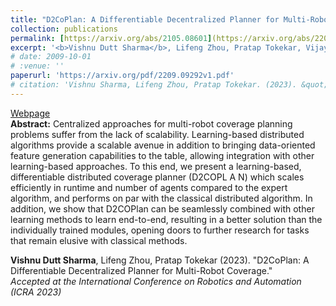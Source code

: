```yaml
---
title: "D2CoPlan: A Differentiable Decentralized Planner for Multi-Robot Coverage"
collection: publications
permalink: [https://arxiv.org/abs/2105.08601](https://arxiv.org/abs/2209.09292v1)
excerpt: '<b>Vishnu Dutt Sharma</b>, Lifeng Zhou, Pratap Tokekar, Vijay Kumar (2023). &quot;D2CoPlan: A Differentiable Decentralized Planner for Multi-Robot Coverage.&quot; <br /><i>Accepted at the International Conference on Robotics and Automation (ICRA 2023)</i>'
# date: 2009-10-01
# :venue: ''
paperurl: 'https://arxiv.org/pdf/2209.09292v1.pdf'
# citation: 'Vishnu Sharma, Lifeng Zhou, Pratap Tokekar. (2023). &quot;D2CoPlan: A Differentiable Decentralized Planner for Multi-Robot Coverage.&quot; <i>IEEE International Conference on Robotics and Automation (ICRA 2023)</i>.'
---
```


[Webpage](http://raaslab.org/projects/d2coplan.html) <br/>
**Abstract:**
Centralized approaches for multi-robot coverage planning problems suffer from the lack of scalability. Learning-based distributed algorithms provide a scalable avenue in addition to bringing data-oriented feature generation capabilities to the table, allowing integration with other learning-based approaches. To this end, we present a learning-based, differentiable distributed coverage planner (D2COPL A N) which scales efficiently in runtime and number of agents compared to the expert algorithm, and performs on par with the classical distributed algorithm. In addition, we show that D2COPlan can be seamlessly combined with other learning methods to learn end-to-end, resulting in a better solution than the individually trained modules, opening doors to further research for tasks that remain elusive with classical methods.


<b>Vishnu Dutt Sharma</b>, Lifeng Zhou, Pratap Tokekar (2023). &quot;D2CoPlan: A Differentiable Decentralized Planner for Multi-Robot Coverage.&quot; <br /><i>Accepted at the International Conference on Robotics and Automation (ICRA 2023)</i><br /> 

